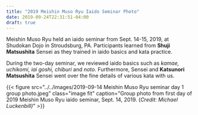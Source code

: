 ```yaml
---
title: "2019 Meishin Muso Ryu Iaido Seminar Photo"
date: 2019-09-24T22:31:51-04:00
draft: true
---
```

Meishin Muso Ryu held an iaido seminar from Sept. 14-15, 2019, at Shudokan Dojo in Stroudsburg, PA. Participants learned from **Shuji Matsushita** Sensei as they trained in iaido basics and kata practice.

<!--more-->
During the two-day seminar, we reviewed iaido basics such as *kamae,* *uchikomi,* *iai goshi,* *chiburi* and *noto.* Furthermore, Sensei and **Katsunori Matsushita** Sensei went over the fine details of various kata with us.

{{< figure src="../../images/2019-09-14 Meishin Muso Ryu seminar day 1 group photo.jpeg" class="image fit" caption="Group photo from first day of 2019 Meishin Muso Ryu iaido seminar, Sept. 14, 2019. (<em>Credit: Michael Luckenbill)</em>" >}}
